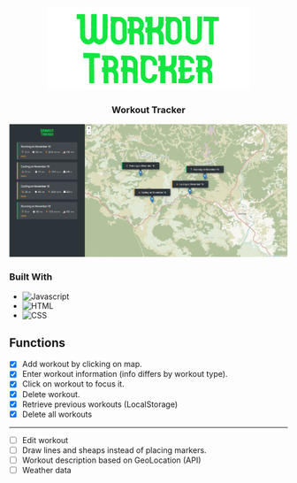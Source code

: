 <br />
<div align="center">
  <a href="https://github.com/medisredzic/workout-tracker">
    <img src="logo.png" alt="Logo" width="366" height="150">
  </a>

  <h3 align="center">Workout Tracker</h3>

  ![Product Name Screen Shot][product-screenshot]
</div>

### Built With


* ![Javascript][Javascript]
* ![HTML][HTML]
* ![CSS][CSS]


## Functions

- [x] Add workout by clicking on map.
- [x] Enter workout information (info differs by workout type).
- [x] Click on workout to focus it.
- [x] Delete workout.
- [x] Retrieve previous workouts (LocalStorage)
- [x] Delete all workouts
 __________________________
- [ ] Edit workout
- [ ] Draw lines and sheaps instead of placing markers.
- [ ] Workout description based on GeoLocation (API)
- [ ] Weather data

<!-- MARKDOWN LINKS & IMAGES -->


[product-screenshot]: images/look.png
[Javascript]: https://img.shields.io/badge/-JAVASCRIPT-F7DF1E?logo=javascript&logoColor=black&style=for-the-badge
[HTML]: https://img.shields.io/badge/-HTML-E34F26?logo=html5&logoColor=white&style=for-the-badge
[CSS]: https://img.shields.io/badge/-CSS-1572B6?logo=css3&logoColor=white&style=for-the-badge


